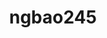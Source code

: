 ---
title: ngbao245
github: https://github.com/ngbao245
mode: dark
transition: 3s
archetype:
- Code
- Little Bit of Everything
---